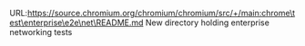 URL:https://source.chromium.org/chromium/chromium/src/+/main:chrome\test\enterprise\e2e\net\README.md
New directory holding enterprise networking tests